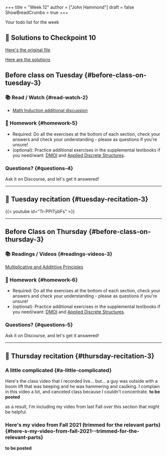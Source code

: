+++
title = "Week 12"
author = ["John Hammond"]
draft = false
ShowBreadCrumbs = true
+++

Your todo list for the week
<!--more-->


## 📖 Solutions to Checkpoint 10

[Here's the original file](https://nextcloud.math.wichita.edu/index.php/s/RTbCXr7ktLn266z)

[Here are the solutions](https://nextcloud.math.wichita.edu/index.php/s/QRfjkzx5B92tyP7)


## Before class on Tuesday {#before-class-on-tuesday-3}


### 📚 Read / Watch {#read-watch-2}

-   [Math
    Induction additional discussion](https://www.math.wichita.edu/discrete-book/sec_logic_induction.html)


### 📝 Homework {#homework-5}

-   Required: Do all the exercises at the bottom of each section, check
    your answers and check your understanding - please as questions if
    you're unsure!
-   (optional): Practice additional exercises in the supplemental
    textbooks if you need/want:
    [DMOI](http://discrete.openmathbooks.org/dmoi3/) and
    [Applied
    Discrete Structures](http://faculty.uml.edu/klevasseur/ads/index-ads.html).


### Questions? {#questions-4}

Ask it on Discourse, and let's get it answered!

---


## 🎥 Tuesday recitation {#tuesday-recitation-3}

{{< youtube id="Tr-PPITybFs" >}}

---


## Before Class on Thursday {#before-class-on-thursday-3}


### 📚 Readings / Videos {#readings-videos-3}

[Multiplicative and Addititive Principles](https://www.math.wichita.edu/discrete-book/section-counting-basics.html)


### 📝 Homework {#homework-6}

-   Required: Do all the exercises at the bottom of each section, check
    your answers and check your understanding - please as questions if
    you're unsure!
-   (optional): Practice additional exercises in the supplemental
    textbooks if you need/want:
    [DMOI](http://discrete.openmathbooks.org/dmoi3/) and
    [Applied
    Discrete Structures](http://faculty.uml.edu/klevasseur/ads/index-ads.html).


### Questions? {#questions-5}

Ask it on Discourse, and let's get it answered!

---


## 🎥 Thursday recitation {#thursday-recitation-3}


### A little complicated {#a-little-complicated}

Here's the class video that I recorded live... but... a guy was outside with a boom lift that was beeping and he was hammering and caulking. I complain in this video a lot, and canceled class because I couldn't concentrate.
****to be posted****

as a result, I'm including my video from last Fall over this section that might be helpful.


### Here's my video from Fall 2021 (trimmed for the relevant parts) {#here-s-my-video-from-fall-2021--trimmed-for-the-relevant-parts}

****to be posted****

